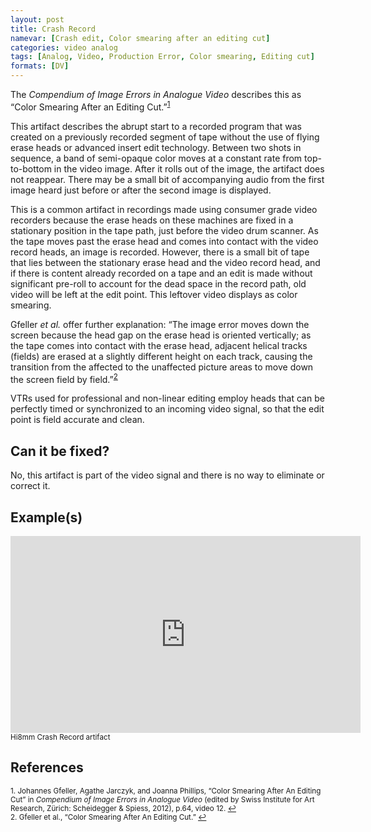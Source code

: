 ```yaml
---
layout: post
title: Crash Record
namevar: [Crash edit, Color smearing after an editing cut]
categories: video analog
tags: [Analog, Video, Production Error, Color smearing, Editing cut]
formats: [DV]
---
```


The _Compendium of Image Errors in Analogue Video_ describes this as “Color Smearing After an Editing Cut.”<sup><a href="#fn1" id="ref1">1</a></sup>

This artifact describes the abrupt start to a recorded program that was created on a previously recorded segment of tape without the use of flying erase heads or advanced insert edit technology. Between two shots in sequence, a band of semi-opaque color moves at a constant rate from top-to-bottom in the video image. After it rolls out of the image, the artifact does not reappear. There may be a small bit of accompanying audio from the first image heard just before or after the second image is displayed.

This is a common artifact in recordings made using consumer grade video recorders because the erase heads on these machines are fixed in a stationary position in the tape path, just before the video drum scanner. As the tape moves past the erase head and comes into contact with the video record heads, an image is recorded. However, there is a small bit of tape that lies between the stationary erase head and the video record head, and if there is content already recorded on a tape and an edit is made without significant pre-roll to account for the dead space in the record path, old video will be left at the edit point. This leftover video displays as color smearing.

Gfeller _et al._ offer further explanation: “The image error moves down the screen because the head gap on the erase head is oriented vertically; as the tape comes into contact with the erase head, adjacent helical tracks (fields) are erased at a slightly different height on each track, causing the transition from the affected to the unaffected picture areas to move down the screen field by field.”<sup><a href="#fn2" id="ref2">2</a></sup>

VTRs used for professional and non-linear editing employ heads that can be perfectly timed or synchronized to an incoming video signal, so that the edit point is field accurate and clean.

## Can it be fixed?

No, this artifact is part of the video signal and there is no way to eliminate or correct it.

## Example(s)

<iframe src="https://archive.org/embed/AVAAHi8mmCrashRecord" width="560" height="315" frameborder="0" webkitallowfullscreen="true" mozallowfullscreen="true" allowfullscreen></iframe><br>
<sub>Hi8mm Crash Record artifact</sub>

## References

<sup id="fn1">1. Johannes Gfeller, Agathe Jarczyk, and Joanna Phillips, “Color Smearing After An Editing Cut” in _Compendium of Image Errors in Analogue Video_ (edited by Swiss Institute for Art Research, Zürich: Scheidegger & Spiess, 2012), p.64, video 12. <a href="#ref1" title="Jump back to footnote 1 in the text.">↩</a></sup>  
<sup id="fn2">2. Gfeller et al., “Color Smearing After An Editing Cut.” <a href="#ref2" title="Jump back to footnote 2 in the text.">↩</a></sup>
